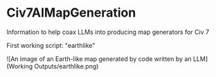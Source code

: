 # Civ7AIMapGeneration
Information to help coax LLMs into producing map generators for Civ 7

First working script: "earthlike"

![An image of an Earth-like map generated by code written by an LLM](Working Outputs/earthlike.png)
